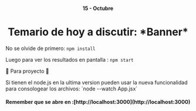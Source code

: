 <h4 align="center">15 - Octubre</h4>
<h1 align="center"> Temario de hoy a discutir: *Banner* </h1>


No se olvide de primero:  `npm install` 

Luego para ver los resultados en pantalla : `npm start`

:construction: Para proyecto :construction:

Si tienen el node.js en la ultima version pueden usar la nueva funcionalidad para consologear los archivos: ´node --watch App.jsx´

<h4 align="center">
Remember que se abre en :[http://localhost:3000](http://localhost:3000)
</h4>
